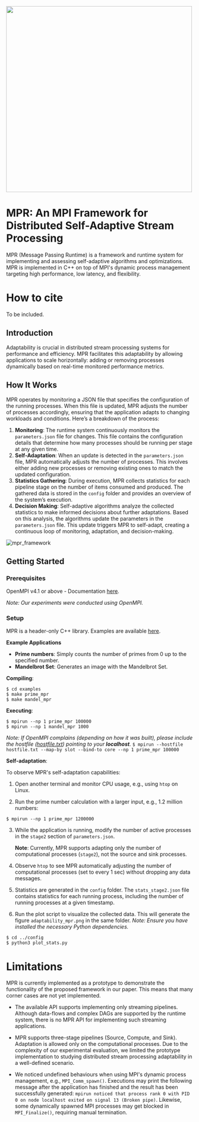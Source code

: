 <img src="https://github.com/user-attachments/assets/7d7d04a4-db73-41cb-8e59-24667d685407" width="500">

# MPR: An MPI Framework for Distributed Self-Adaptive Stream Processing

MPR (Message Passing Runtime) is a framework and runtime system for implementing and assessing self-adaptive algorithms and optimizations. MPR is implemented in C++ on top of MPI's dynamic process management targeting high performance, low latency, and flexibility.

# How to cite

To be included.

## Introduction

Adaptability is crucial in distributed stream processing systems for performance and efficiency. MPR facilitates this adaptability by allowing applications to scale horizontally: adding or removing processes dynamically based on real-time monitored performance metrics.

## How It Works

MPR operates by monitoring a JSON file that specifies the configuration of the running processes. When this file is updated, MPR adjusts the number of processes accordingly, ensuring that the application adapts to changing workloads and conditions. Here’s a breakdown of the process:

1. **Monitoring**: The runtime system continuously monitors the `parameters.json` file for changes. This file contains the configuration details that determine how many processes should be running per stage at any given time.
2. **Self-Adaptation**: When an update is detected in the `parameters.json` file, MPR automatically adjusts the number of processes. This involves either adding new processes or removing existing ones to match the updated configuration.
3. **Statistics Gathering**: During execution, MPR collects statistics for each pipeline stage on the number of items consumed and produced. The gathered data is stored in the `config` folder and provides an overview of the system’s execution.
4. **Decision Making**: Self-adaptive algorithms analyze the collected statistics to make informed decisions about further adaptations. Based on this analysis, the algorithms update the parameters in the `parameters.json` file. This update triggers MPR to self-adapt, creating a continuous loop of monitoring, adaptation, and decision-making.

![mpr_framework](https://github.com/GMAP/MPR/assets/40276058/143355ea-f159-469f-a859-4671b6023ce6)

## Getting Started

### Prerequisites

OpenMPI v4.1 or above - Documentation [here](https://docs.open-mpi.org/en/v5.0.x/installing-open-mpi/quickstart.html).

*Note: Our experiments were conducted using OpenMPI.*

### Setup

MPR is a header-only C++ library. Examples are available [here](examples).

**Example Applications**
- **Prime numbers**: Simply counts the number of primes from 0 up to the specified number.
- **Mandelbrot Set**: Generates an image with the Mandelbrot Set.

**Compiling**:
```shell
$ cd examples
$ make prime_mpr
$ make mandel_mpr
```

**Executing**:
```shell
$ mpirun --np 1 prime_mpr 100000
$ mpirun --np 1 mandel_mpr 1000
```

*Note:
If OpenMPI complains (depending on how it was built), please include the hostfile ([hostfile.txt](examples/hostfile.txt)) pointing to your **localhost**.*
`
$ mpirun --hostfile hostfile.txt --map-by slot --bind-to core --np 1 prime_mpr 100000
`

**Self-adaptation**:

To observe MPR's self-adaptation capabilities:

1. Open another terminal and monitor CPU usage, e.g., using `htop` on Linux.

2. Run the prime number calculation with a larger input, e.g., 1.2 million numbers:
```shell
$ mpirun --np 1 prime_mpr 1200000
```
3. While the application is running, modify the number of active processes in the `stage2` section of `parameters.json`.

    **Note**: Currently, MPR supports adapting only the number of computational processes (`stage2`), not the source and sink processes.

4. Observe `htop` to see MPR automatically adjusting the number of computational processes (set to every 1 sec) without dropping any data messages.

5. Statistics are generated in the `config` folder. The `stats_stage2.json` file contains statistics for each running process, including the number of running processes at a given timestamp.

6. Run the plot script to visualize the collected data. This will generate the figure `adaptability_mpr.png` in the same folder. *Note: Ensure you have installed the necessary Python dependencies.*
```shell
$ cd ../config
$ python3 plot_stats.py
```

# Limitations

MPR is currently implemented as a prototype to demonstrate the functionality of the proposed framework in our paper. This means that many corner cases are not yet implemented.

- The available API supports implementing only streaming pipelines. Although data-flows and complex DAGs are supported by the runtime system, there is no MPR API for implementing such streaming applications.

- MPR supports three-stage pipelines (Source, Compute, and Sink). Adaptation is allowed only on the computational processes. Due to the complexity of our experimental evaluation, we limited the prototype implementation to studying distributed stream processing adaptability in a well-defined scenario.

- We noticed undefined behaviours when using MPI's dynamic process management, e.g., `MPI_Comm_spawn()`. Executions may print the following message after the application has finished and the result has been successfully generated: `mpirun noticed that process rank 0 with PID 0 on node localhost exited on signal 13 (Broken pipe)`. Likewise, some dynamically spawned MPI processes may get blocked in `MPI_Finalize()`, requiring manual termination.



